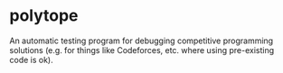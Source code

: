 # polytope
An automatic testing program for debugging competitive programming solutions (e.g. for things like Codeforces, etc. where using pre-existing code is ok).
